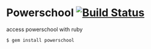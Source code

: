 Powerschool [![Build Status](https://travis-ci.org/zachlatta/powerschool.png?branch=master)](https://travis-ci.org/zachlatta/powerschool)
===========

access powerschool with ruby

    $ gem install powerschool
